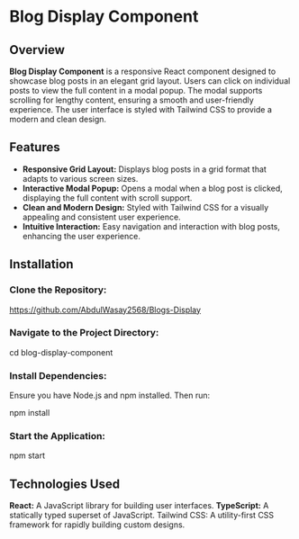# Blog Display Component

## Overview
**Blog Display Component** is a responsive React component designed to showcase blog posts in an elegant grid layout. Users can click on individual posts to view the full content in a modal popup. The modal supports scrolling for lengthy content, ensuring a smooth and user-friendly experience. The user interface is styled with Tailwind CSS to provide a modern and clean design.

## Features
- **Responsive Grid Layout:** Displays blog posts in a grid format that adapts to various screen sizes.
- **Interactive Modal Popup:** Opens a modal when a blog post is clicked, displaying the full content with scroll support.
- **Clean and Modern Design:** Styled with Tailwind CSS for a visually appealing and consistent user experience.
- **Intuitive Interaction:** Easy navigation and interaction with blog posts, enhancing the user experience.

## Installation

### Clone the Repository:

https://github.com/AbdulWasay2568/Blogs-Display

### Navigate to the Project Directory:
cd blog-display-component

### Install Dependencies:

Ensure you have Node.js and npm installed. Then run:

npm install

### Start the Application:

npm start

## Technologies Used

**React:** A JavaScript library for building user interfaces.
**TypeScript:** A statically typed superset of JavaScript.
Tailwind CSS: A utility-first CSS framework for rapidly building custom designs.

